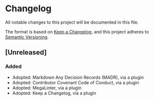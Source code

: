 # Changelog

All notable changes to this project will be documented in this file.

The format is based on [Keep a Changelog](https://keepachangelog.com/en/1.0.0/),
and this project adheres to [Semantic Versioning](https://semver.org/spec/v2.0.0.html).

## [Unreleased]

### Added

- Adopted: Markdown Any Decision Records (MADR), via a plugin
- Adopted: Contributor Covenant Code of Conduct, via a plugin
- Adopted: MegaLinter, via a plugin
- Adopted: Keep a Changelog, via a plugin
